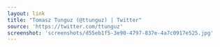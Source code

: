 ```yaml
---
layout: link
title: "Tomasz Tunguz (@ttunguz) | Twitter"
source: 'https://twitter.com/ttunguz'
screenshot: 'screenshots/d55eb1f5-3e90-4797-837e-4a7c0917e525.jpg'
---
```


